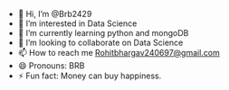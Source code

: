 - 👋 Hi, I’m @Brb2429
- 👀 I’m interested in Data Science
- 🌱 I’m currently learning python and mongoDB
- 💞️ I’m looking to collaborate on Data Science
- 📫 How to reach me Rohitbhargav240697@gmail.com
- 😄 Pronouns: BRB
- ⚡ Fun fact: Money can buy happiness.

<!---
Brb2429/Brb2429 is a ✨ special ✨ repository because its `README.md` (this file) appears on your GitHub profile.
You can click the Preview link to take a look at your changes.
--->
